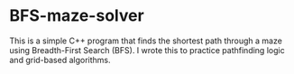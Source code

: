 # BFS-maze-solver
This is a simple C++ program that finds the shortest path through a maze using Breadth-First Search (BFS). I wrote this to practice pathfinding logic and grid-based algorithms.
